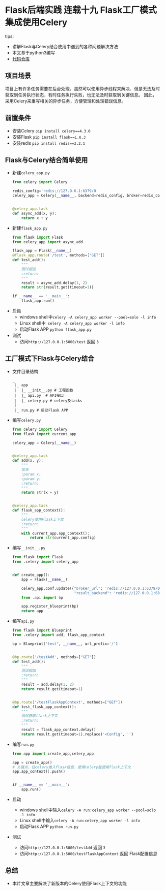 # Flask后端实践  连载十九 Flask工厂模式集成使用Celery

tips:
- 讲解Flask与Celery结合使用中遇到的各种问题解决方法
- 本文基于python3编写
- [代码仓库](https://github.com/qzq1111/flask-resful-example)

## 项目场景

项目上有许多任务需要在后台处理，虽然可以使用异步线程来解决，但是无法及时获取到任务执行状态，有时任务执行失败，也无法及时获取到关键信息。
因此，采用Celery来重写相关的异步任务，方便管理和处理错误信息。

## 前置条件

- 安装Celery `pip install celery==4.3.0`
- 安装Flask  `pip install flask==1.0.3`
- 安装redis  `pip install redis==3.2.1`


## Flask与Celery结合简单使用
- 新建`celery_app.py`
    ```python
    from celery import Celery
    
    redis_config='redis://127.0.0.1:6379/0'
    celery_app = Celery(__name__, backend=redis_config, broker=redis_config)
    
    
    @celery_app.task
    def async_add(x, y):
        return x + y

    ```
- 新建`flask_app.py`
    ```python
    from flask import Flask
    from celery_app import async_add
    
    flask_app = Flask(__name__)
    @flask_app.route('/test', methods=["GET"])
    def test_add():
        """
        测试相加
        :return:
        """
        result = async_add.delay(1, 2)
        return str(result.get(timeout=1))
    
    if __name__ == '__main__':
        flask_app.run()

    ```
- 启动
    - windows shell中`celery -A celery_app worker --pool=solo -l info`
    - Linux shell中` celery -A celery_app worker -l info`
    - 启动Flask APP `python flask_app.py`
- 测试
    - 访问`http://127.0.0.1:5000/test` 返回 `3`
    
## 工厂模式下Flask与Celery结合
- 文件目录结构
    ```
    _
     |_ app
     |  |_ __init__.py # 工程函数
     |  |_ api.py  # API接口
     |  |_ celery.py # celery及tasks
     |  
     |_ run.py # 启动Flask APP
    
    ```

- 编写`celery.py`
    ```python
    from celery import Celery
    from flask import current_app
    
    celery_app = Celery(__name__)
    
    
    @celery_app.task
    def add(x, y):
        """
        加法
        :param x:
        :param y:
        :return:
        """
        return str(x + y)
    
    
    @celery_app.task
    def flask_app_context():
        """
        celery使用Flask上下文
        :return:
        """
        with current_app.app_context():
            return str(current_app.config)

    ```

- 编写`__init__.py`
    ```python
    from flask import Flask
    from .celery import celery_app
    
    
    def create_app():
        app = Flask(__name__)
    
        celery_app.conf.update({"broker_url": 'redis://127.0.0.1:6379/0',
                                "result_backend": 'redis://127.0.0.1:6379/0', })
        from .api import bp
    
        app.register_blueprint(bp)
        return app

    ```
- 编写`api.py`
    ```python
    from flask import Blueprint
    from .celery import add, flask_app_context
    
    bp = Blueprint("test", __name__, url_prefix='/')
    
    
    @bp.route('/testAdd', methods=["GET"])
    def test_add():
        """
        测试相加
        :return:
        """
        result = add.delay(1, 2)
        return result.get(timeout=1)
    
    
    @bp.route('/testFlaskAppContext', methods=["GET"])
    def test_flask_app_context():
        """
        测试获取flask上下文
        :return:
        """
        result = flask_app_context.delay()
        return result.get(timeout=1).replace('<Config', '')
    ```
- 编写`run.py`
    ```python
    from app import create_app,celery_app

    app = create_app()
    # 关键点，往celery推入flask信息，使得celery能使用flask上下文
    app.app_context().push()
    
    
    if __name__ == '__main__':
        app.run()


    ```

- 启动
  - windows shell中输入`celery -A run:celery_app worker --pool=solo -l info`
  - Linux shell中输入`celery -A run:celery_app worker -l info`
  - 启动Flask APP `python run.py`
- 测试
  - 访问`http://127.0.0.1:5000/testAdd` 返回 `3`
  - 访问`http://127.0.0.1:5000/testFlaskAppContext` 返回 Flask配置信息

## 总结
- 本片文章主要解决了新版本的Celery使用Flask上下文的功能
